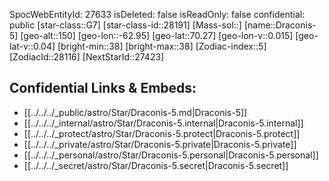 ﻿---
location: [70.27,62.95,150]
type: Star
tags:
- astro/Star

---
SpocWebEntityId: 27633
isDeleted: false
isReadOnly: false
confidential: public
[star-class::G7]
[star-class-id::28191]
[Mass-sol::]
[name::Draconis-5]
[geo-alt::150]
[geo-lon::-62.95]
[geo-lat::70.27]
[geo-lon-v::0.015]
[geo-lat-v::0.04]
[bright-min::38]
[bright-max::38]
[Zodiac-index::5]
[ZodiacId::28116]
[NextStarId::27423]



## Confidential Links & Embeds: 
- [[../../../_public/astro/Star/Draconis-5.md|Draconis-5]] 
- [[../../../_internal/astro/Star/Draconis-5.internal|Draconis-5.internal]] 
- [[../../../_protect/astro/Star/Draconis-5.protect|Draconis-5.protect]] 
- [[../../../_private/astro/Star/Draconis-5.private|Draconis-5.private]] 
- [[../../../_personal/astro/Star/Draconis-5.personal|Draconis-5.personal]] 
- [[../../../_secret/astro/Star/Draconis-5.secret|Draconis-5.secret]]

